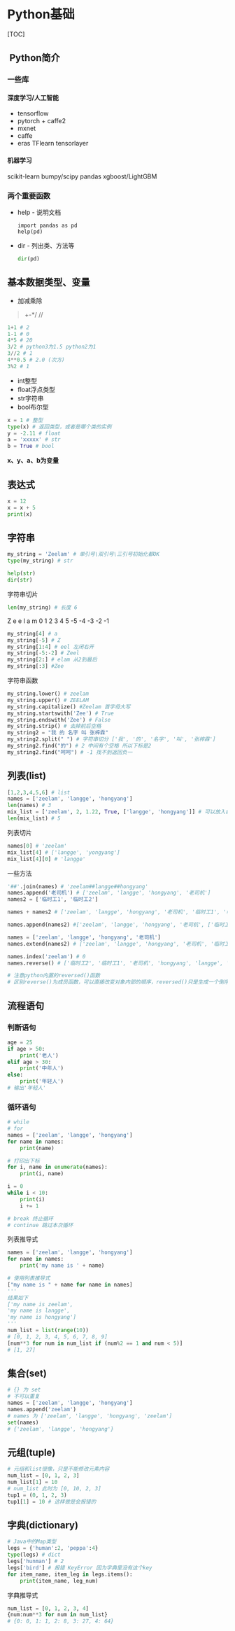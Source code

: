 # Python基础

[TOC]

##  Python简介

### 一些库
#### 深度学习/人工智能

- tensorflow
- pytorch + caffe2
- mxnet
- caffe
- eras TFlearn tensorlayer

#### 机器学习

scikit-learn bumpy/scipy pandas xgboost/LightGBM

### 两个重要函数

- help - 说明文档

  ```
  import pandas as pd
  help(pd)
  ```

- dir - 列出类、方法等

  ```python
  dir(pd)
  ```

## 基本数据类型、变量
- 加减乘除

> +-*/ //
```python
1+1 # 2
1-1 # 0
4*5 # 20
3/2 # python3为1.5 python2为1
3//2 # 1
4**0.5 # 2.0 (次方)
3%2 # 1
```

- int整型
- float浮点类型
- str字符串
- bool布尔型

```python
x = 1 # 整型
type(x) # 返回类型，或者是哪个类的实例
y = -2.11 # float
a = 'xxxxx' # str
b = True # bool
```

**x、y、a、b为变量**

## 表达式

```python
x = 12
x = x + 5
print(x)
```

## 字符串

```python
my_string = 'Zeelam' # 单引号\双引号\三引号初始化都OK
type(my_string) # str
```

```python
help(str)
dir(str)
```

字符串切片

```python
len(my_string) # 长度 6
```

Z  e  e  l  a  m
0  1  2  3 4  5
-5 -4 -3 -2  -1

```python
my_string[4] # a
my_string[-5] # Z
my_string[1:4] # eel 左闭右开
my_string[-5:-2] # Zeel
my_string[2:] # elam 从2到最后
my_string[:3] #Zee
```

字符串函数

```python
my_string.lower() # zeelam
my_string.upper() # ZEELAM
my_string.capitalize() #Zeelam 首字母大写
my_string.startswith('Zee') # True
my_string.endswith('Zee') # False
my_string.strip() # 去掉前后空格
my_string2 = "我 的 名字 叫 张梓霖"
my_string2.split(" ") # 字符串切分 ['我', '的', '名字', '叫', '张梓霖']
my_string2.find("的") # 2 中间有个空格 所以下标是2
my_string2.find("呵呵") # -1 找不到返回负一
```

## 列表(list)

```python
[1,2,3,4,5,6] # list
names = ['zeelam', 'langge', 'hongyang']
len(names) # 3
mix_list = ['zeelam', 2, 1.22, True, ['langge', 'hongyang']] # 可以放入各种类型
len(mix_list) # 5
```

列表切片

```python
names[0] # 'zeelam'
mix_list[4] # ['langge', 'yongyang']
mix_list[4][0] # 'langge'
```

一些方法

```python
'##'.join(names) # 'zeelam##langge##hongyang'
names.append('老司机') # ['zeelam', 'langge', 'hongyang', '老司机']
names2 = ['临时工1', '临时工2']

names + names2 # ['zeelam', 'langge', 'hongyang', '老司机', '临时工1', '临时工2']

names.append(names2) #['zeelam', 'langge', 'hongyang', '老司机', ['临时工1', '临时工2']]

names = ['zeelam', 'langge', 'hongyang', '老司机']
names.extend(names2) # ['zeelam', 'langge', 'hongyang', '老司机', '临时工1', '临时工2']

names.index('zeelam') # 0
names.reverse() # ['临时工2', '临时工1', '老司机', 'hongyang', 'langge', 'zeelam']

# 注意python内置的reversed()函数
# 区别reverse()为成员函数，可以直接改变对象内部的顺序，reversed()只是生成一个倒序的list
```

## 流程语句

### 判断语句

```python
age = 25
if age > 50:
    print('老人')
elif age > 30:
    print('中年人')
else:
    print('年轻人')
# 输出'年轻人'
```

### 循环语句

```python
# while
# for
names = ['zeelam', 'langge', 'hongyang']
for name in names:
    print(name)

# 打印出下标
for i, name in enumerate(names):
    print(i, name)

i = 0
while i < 10:
    print(i)
    i += 1

# break 终止循环
# continue 跳过本次循环
```

列表推导式

```python
names = ['zeelam', 'langge', 'hongyang']
for name in names:
	print('my name is ' + name)

# 使用列表推导式
["my name is " + name for name in names]
'''
结果如下
['my name is zeelam',
'my name is langge',
'my name is hongyang']
'''
num_list = list(range(10))
# [0, 1, 2, 3, 4, 5, 6, 7, 8, 9]
[num**3 for num in num_list if (num%2 == 1 and num < 5)]
# [1, 27]
```

## 集合(set)

```python
# {} 为 set
# 不可以重复
names = ['zeelam', 'langge', 'hongyang']
names.append('zeelam')
# names 为 ['zeelam', 'langge', 'hongyang', 'zeelam']
set(names)
# {'zeelam', 'langge', 'hongyang'}
```

## 元组(tuple)

```python
# 元组和list很像，只是不能修改元素内容
num_list = [0, 1, 2, 3]
num_list[1] = 10
# num_list 此时为 [0, 10, 2, 3]
tup1 = (0, 1, 2, 3)
tup1[1] = 10 # 这样做是会报错的
```

## 字典(dictionary)

```python
# Java中的Map类型
legs = {'human':2, 'peppa':4}
type(legs) # dict
legs['hunman'] # 2
legs['bird'] # 报错 KeyError 因为字典里没有这个key
for item_name, item_leg in legs.items():
    print(item_name, leg_num)
```

字典推导式

```python
num_list = [0, 1, 2, 3, 4]
{num:num**3 for num in num_list}
# {0: 0, 1: 1, 2: 8, 3: 27, 4: 64}
```

